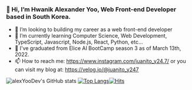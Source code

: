 ### 👋 Hi, I’m Hwanik Alexander Yoo, Web Front-end Developer based in South Korea.
- 👀 I’m looking to building my career as a web front-end developer
- 🌱 I’m currently learning Computer Science, Web Development, TypeScript, Javascript, Node.js, React, Python, etc...
- 💞️ I've graduated from Elice AI BootCamp season 3 as of March 13th, 2022.
- 📫 How to reach me: https://www.instagram.com/juanito_y24.7/ or you can visit my blog at: https://velog.io/@juanito_y247

![alexYooDev's GitHub stats](https://github-readme-stats.vercel.app/api?username=alexYooDev&show_icons=true&theme=radical)
[![Top Langs](https://github-readme-stats.vercel.app/api/top-langs/?username=alexYooDev&layout=compact)](https://github.com/alexYooDev/)[![Hits](https://hits.seeyoufarm.com/api/count/incr/badge.svg?url=https%3A%2F%2Fgithub.com%2FalexYooDev%2Fhit-counter&count_bg=%2379C83D&title_bg=%23555555&icon=&icon_color=%23E7E7E7&title=hits&edge_flat=false)](https://hits.seeyoufarm.com)

<!---
fm247/fm247 is a ✨ special ✨ repository because its `README.md` (this file) appears on your GitHub profile.
You can click the Preview link to take a look at your changes.
--->
